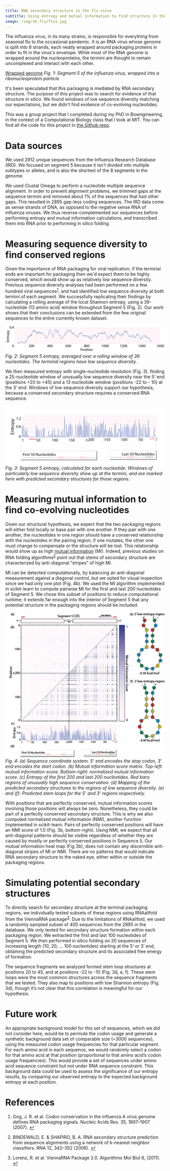 ```yaml
---
title: RNA secondary structure in the flu virus
subtitle: Using entropy and mutual information to find structure in the genome of Influenza A
image: /img/10_flu/flu1.jpg
---
```


The influenza virus, in its many strains, is responsible for everything from seasonal flu to the occasional pandemic.  It is an RNA virus whose genome is split into 8 strands, each neatly wrapped around packaging proteins in order to fit in the virus's envelope. While most of the RNA genome is wrapped around the nucleoproteins, the termini are thought to remain uncomplexed and interact with each other.  

[Wrapped genome](/img/10_flu/flu2.png)
_Fig. 1: Segment 5 of the influenza virus, wrapped into a ribonucleoprotein particle_

It's been speculated that this packaging is mediated by RNA secondary structure.  The purpose of this project was to search for evidence of that structure _in silico_.  We found windows of low sequence diversity matching our expectations, but we didn't find evidence of co-evolving nucleotides.

This was a group project that I completed during my PhD in Bioengineering, in the context of a Computational Biology class that I took at MIT.  You can find all the code for this project in [the Github repo](https://github.com/DanielMartinAlarcon/influenza_RNA_structure).

# Data sources
We used 2912 unique sequences from the Influenza Research Database (IRD).  We focused on segment 5 because it isn't divided into multiple subtypes or alleles, and is also the shortest of the 8 segments in the genome.

We used Clustal Omega to perform a nucleotide multiple sequence alignment.  In order to prevent alignment problems, we trimmed gaps at the sequence termini and removed about 1% of the sequences that had other gaps.  This resulted in 2895 gap-less coding sequences.  The IRD data come as sense strands of DNA, as opposed to the negative sense RNA of influenza viruses. We thus reverse-complemented our sequences before performing entropy and mutual information calculations, and transcribed them into RNA prior to performing in silico folding.

# Measuring sequence diversity to find conserved regions
Given the importance of RNA packaging for viral replication, if the terminal ends are important for packaging then we'd expect them to be highly conserved, which would show up as relatively low sequence diversity.  Previous sequence diversity analyses had been performed on a few hundred viral sequences<sup id="a1">[1](#f1)</sup>, and had identified low sequence diversity at both termini of each segment.  We successfully replicating their findings by calculating a rolling average of the local Shannon entropy, using a 39-nucleotide (13 amino acid) window throughout Segment 5 (Fig. 2). Our work shows that their conclusions can be extended from the few original sequences to the entire currently known dataset. 

![Rolling window entropy](/img/10_flu/flu3.png)
_Fig. 2: Segment 5 entropy, averaged over a rolling window of 39 nucleotides. The terminal regions have low sequence diversity._

We then measured entropy with single-nucleotide resolution (Fig. 3), finding a 25-nucleotide window of unusually low sequence diversity near the 5’ end (positions +20 to +45) and a 13 nucleotide window (positions -22 to - 10) at the 3’ end. Windows of low sequence diversity support our hypothesis, because a conserved secondary structure requires a conserved RNA sequence.

![Single nucleotide entropy](/img/10_flu/flu4.png)
_Fig. 3: Segment 5 entropy, calculated for each nucleotide. Windows of particularly low sequence diversity show up at the termini, and are marked here with predicted secondary structures for those regions._

# Measuring mutual information to find co-evolving nucleotides
Given our structural hypothesis, we expect that the two packaging regions will either fold locally or base pair with one another.  If they pair with one another, the nucleotides in one region should have a conserved relationship with the nucleotides in the pairing region; if one mutates, the other one must change to compensate or the structure will be lost.  This relationship would show up as high [mutual information](https://en.wikipedia.org/wiki/Mutual_information) (MI). Indeed, previous studies on RNA folding algorithms<sup id="a2">[2](#f2)</sup> point out that stems of secondary structure are characterized by anti-diagonal “stripes” of high MI. 

MI can be detected computationally, by balancing an anti-diagonal measurement against a diagonal control, but we opted for visual inspection since we had only one plot (Fig. 4b). We used the MI algorithm implemented in scikit-learn to compute pairwise MI for the first and last 200 nucleotides of Segment 5. We chose this subset of positions to reduce computational runtime; it extends far enough into the interior of Segment 5 that any potential structure in the packaging regions should be included.

![Mutual information](/img/10_flu/flu5.png)
_Fig. 4: (a) Sequence coordinate system. 5’ end encodes the stop codon, 3’ end encodes the start codon. (b) Mutual information score matrix. Top-left: mutual information score. Bottom-right: normalized mutual information score. (c) Entropy of the first 200 and last 200 nucleotides. Red bars: regions of unusually high sequence conservation. (d) Mapping of the predicted secondary structures to the regions of low sequence diversity. (e) and (f): Predicted stem loops for the 5’ and 3’ regions respectively._

With positions that are perfectly conserved, mutual information scores involving those positions will always be zero. Nonetheless, they could be part of a perfectly conserved secondary structure. This is why we also computed normalized mutual information (NMI), another function implemented in scikit-learn. Pairs of perfectly conserved positions will have an NMI score of 1.0 (Fig. 3b, bottom-right). Using NMI, we expect that all anti-diagonal patterns should be visible regardless of whether they are caused by mostly or perfectly conserved positions in Sequence 5. Our mutual information heat map (Fig 3b), does not contain any discernible anti-diagonal stripes of MI or NMI. There are no patterns that would indicate RNA secondary structure to the naked eye, either within or outside the packaging regions.

# Simulating potential secondary structures
To directly search for secondary structure at the terminal packaging regions, we individually tested subsets of these regions using RNAalifold from the ViennaRNA package<sup id="a3">[3](#f3)</sup>. Due to the limitations of RNAalifold, we used a randomly sampled subset of 400 sequences from the 2895 in the database. We only tested for secondary structure formation within each packaging region. We extracted the first and last 100 nucleotides of Segment 5. We then performed in silico folding on 20 sequences of increasing length (10, 20, ... 100 nucleotides) starting at the 5’ or 3’ end, obtaining the predicted secondary structure and its associated free energy of formation.

The sequence fragments we analyzed formed stem loop structures at positions 20 to 45, and at positions -22 to -10 (Fig. 3d, e, f). These stem loops were the most common structures across the sequence fragments that we tested. They also map to positions with low Shannon entropy (Fig. 3d), though it’s not clear that this correlation is meaningful for our hypothesis.

# Future work
An appropriate background model for this set of sequences, which we did not consider here, would be to permute the codon usage and generate a synthetic background data set of comparable size (~3000 sequences), using the measured codon usage frequencies for that particular segment. For each amino acid in each sequence, we would randomly select a codon for that amino acid at that position (proportional to that amino acid’s codon usage frequencies). This would provide a set of sequences under amino acid sequence constraint but not under RNA sequence constraint. This background data could be used to assess the significance of our entropy results, by comparing our observed entropy to the expected background entropy at each position.

# References
1. <b id="f1"></b>Gog, J. R. et al. Codon conservation in the influenza A virus genome defines RNA packaging signals. Nucleic Acids Res. 35, 1897–1907 (2007). [↩](#a1)

2. <b id="f2"></b>BINDEWALD, E. & SHAPIRO, B. A. RNA secondary structure prediction from sequence alignments using a network of k-nearest neighbor classifiers. RNA 12, 342–352 (2006). [↩](#a2)

3. <b id="f3"></b>Lorenz, R. et al. ViennaRNA Package 2.0. Algorithms Mol Biol 6, (2011). [↩](#a3)
